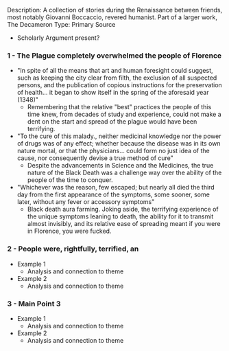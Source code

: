 Description: A collection of stories during the Renaissance between friends, most notably Giovanni Boccaccio, revered humanist. Part of a larger work, The Decameron
Type: Primary Source 
- Scholarly Argument present?
### 1 - The Plague completely overwhelmed the people of Florence
- "In spite of all the means that art and human foresight could suggest, such as keeping the city clear from filth, the exclusion of all suspected persons, and the publication of copious instructions for the preservation of health... it began to show itself in the spring of the aforesaid year (1348)"
	- Remembering that the relative "best" practices the people of this time knew, from decades of study and experience, could not make a dent on the start and spread of the plague would have been terrifying. 
- "To the cure of this malady., neither medicinal knowledge nor the power of drugs was of any effect; whether because the disease was in its own nature mortal, or that the physicians... could form no just idea of the cause, nor consequently devise a true method of cure"
	- Despite the advancements in Science and the Medicines, the true nature of the Black Death was a challenge way over the ability of the people of the time to conquer.  
- "Whichever was the reason, few escaped; but nearly all died the third day from the first appearance of the symptoms, some sooner, some later, without any fever or accessory symptoms"
	- Black death aura farming. Joking aside, the terrifying experience of the unique symptoms leaning to death, the ability for it to transmit almost invisibly, and its relative ease of spreading meant if you were in Florence, you were fucked.
### 2 - People were, rightfully, terrified, an
- Example 1
	- Analysis and connection to theme
- Example 2
	- Analysis and connection to theme

### 3 - Main Point 3
- Example 1
	- Analysis and connection to theme
- Example 2
	- Analysis and connection to theme
